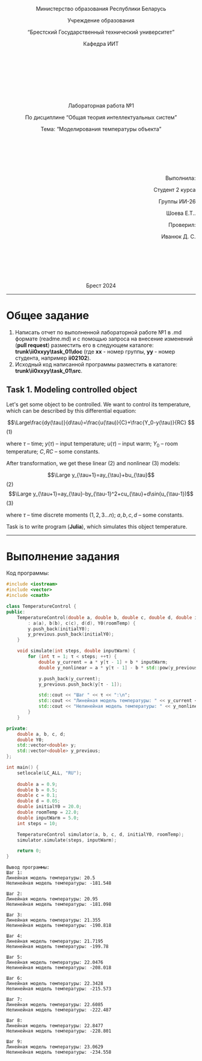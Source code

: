 <p align="center"> Министерство образования Республики Беларусь</p>
<p align="center">Учреждение образования</p>
<p align="center">“Брестский Государственный технический университет”</p>
<p align="center">Кафедра ИИТ</p>
<br><br><br><br><br><br><br>
<p align="center">Лабораторная работа №1</p>
<p align="center">По дисциплине “Общая теория интеллектуальных систем”</p>
<p align="center">Тема: “Моделирования температуры объекта”</p>
<br><br><br><br><br>
<p align="right">Выполнила:</p>
<p align="right">Студент 2 курса</p>
<p align="right">Группы ИИ-26</p>
<p align="right">Шоева Е.Т..</p>
<p align="right">Проверил:</p>
<p align="right">Иванюк Д. С.</p>
<br><br><br><br><br>
<p align="center">Брест 2024</p>

<hr>

# Общее задание #
1. Написать отчет по выполненной лабораторной работе №1 в .md формате (readme.md) и с помощью запроса на внесение изменений (**pull request**) разместить его в следующем каталоге: **trunk\ii0xxyy\task_01\doc** (где **xx** - номер группы, **yy** - номер студента, например **ii02102**).
2. Исходный код написанной программы разместить в каталоге: **trunk\ii0xxyy\task_01\src**.
## Task 1. Modeling controlled object ##
Let's get some object to be controlled. We want to control its temperature, which can be described by this differential equation:

$$\Large\frac{dy(\tau)}{d\tau}=\frac{u(\tau)}{C}+\frac{Y_0-y(\tau)}{RC} $$ (1)

where $\tau$ – time; $y(\tau)$ – input temperature; $u(\tau)$ – input warm; $Y_0$ – room temperature; $C,RC$ – some constants.

After transformation, we get these linear (2) and nonlinear (3) models:

$$\Large y_{\tau+1}=ay_{\tau}+bu_{\tau}$$ (2)
$$\Large y_{\tau+1}=ay_{\tau}-by_{\tau-1}^2+cu_{\tau}+d\sin(u_{\tau-1})$$ (3)

where $\tau$ – time discrete moments ($1,2,3{\dots}n$); $a,b,c,d$ – some constants.

Task is to write program (**Julia**), which simulates this object temperature.

<hr>

# Выполнение задания #

Код программы:
```C++
#include <iostream>
#include <vector>
#include <cmath>

class TemperatureControl {
public:
    TemperatureControl(double a, double b, double c, double d, double initialY0, double roomTemp)
        : a(a), b(b), c(c), d(d), Y0(roomTemp) {
        y.push_back(initialY0); 
        y_previous.push_back(initialY0); 
    }

    void simulate(int steps, double inputWarm) {
        for (int τ = 1; τ < steps; ++τ) {
            double y_current = a * y[τ - 1] + b * inputWarm; 
            double y_nonlinear = a * y[τ - 1] - b * std::pow(y_previous[τ - 1], 2) + c * inputWarm + d * std::sin(inputWarm);

            y.push_back(y_current); 
            y_previous.push_back(y[τ - 1]); 

            std::cout << "Шаг " << τ << ":\n";
            std::cout << "Линейная модель температуры: " << y_current << "\n";
            std::cout << "Нелинейная модель температуры: " << y_nonlinear << "\n\n";
        }
    }

private:
    double a, b, c, d; 
    double Y0; 
    std::vector<double> y; 
    std::vector<double> y_previous; 
};

int main() {
    setlocale(LC_ALL, "RU");
    
    double a = 0.9;
    double b = 0.5; 
    double c = 0.1;
    double d = 0.05; 
    double initialY0 = 20.0; 
    double roomTemp = 22.0; 
    double inputWarm = 5.0; 
    int steps = 10;

    TemperatureControl simulator(a, b, c, d, initialY0, roomTemp);
    simulator.simulate(steps, inputWarm);

    return 0;
}
```     
```
Вывод программы:
Шаг 1:
Линейная модель температуры: 20.5
Нелинейная модель температуры: -181.548

Шаг 2:
Линейная модель температуры: 20.95
Нелинейная модель температуры: -181.098

Шаг 3:
Линейная модель температуры: 21.355
Нелинейная модель температуры: -190.818

Шаг 4:
Линейная модель температуры: 21.7195
Нелинейная модель температуры: -199.78

Шаг 5:
Линейная модель температуры: 22.0476
Нелинейная модель температуры: -208.018

Шаг 6:
Линейная модель температуры: 22.3428
Нелинейная модель температуры: -215.573

Шаг 7:
Линейная модель температуры: 22.6085
Нелинейная модель температуры: -222.487

Шаг 8:
Линейная модель температуры: 22.8477
Нелинейная модель температуры: -228.801

Шаг 9:
Линейная модель температуры: 23.0629
Нелинейная модель температуры: -234.558
```